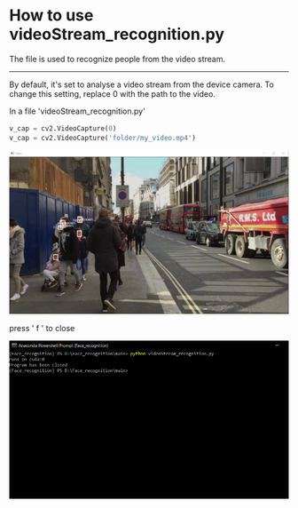# How to use videoStream_recognition.py

The file is used to recognize people from the video stream.

----
By default, it's set to analyse a video stream from the device camera. To change this setting,
replace 0 with the path to the video.

In a file 'videoStream_recognition.py'
```python
v_cap = cv2.VideoCapture(0)
v_cap = cv2.VideoCapture('folder/my_video.mp4')
```

![markdown logo](../images/recognized/1.PNG)

press ' f ' to close

![markdown logo](Images/VSR_run.PNG)


